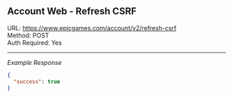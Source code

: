 ## Account Web - Refresh CSRF

URL: https://www.epicgames.com/account/v2/refresh-csrf \
Method: POST \
Auth Required: Yes

---

_Example Response_

```json
{
  "success": true
}
```
